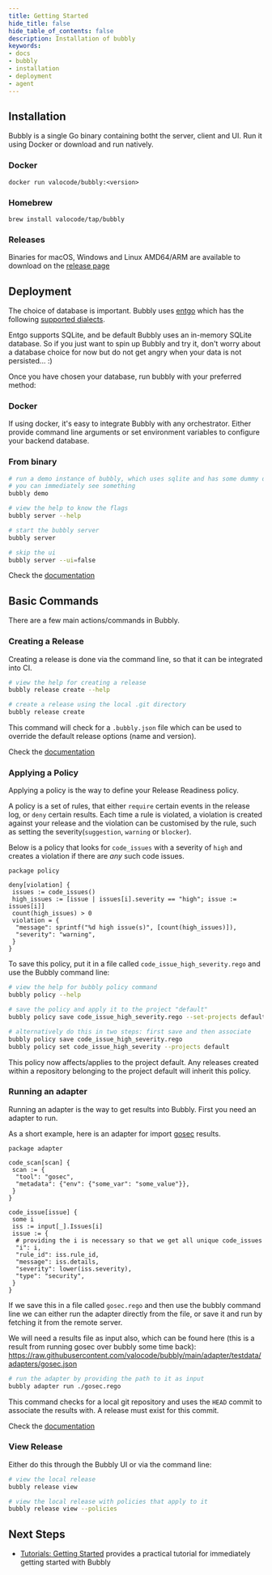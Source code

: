 ```yaml
---
title: Getting Started
hide_title: false
hide_table_of_contents: false
description: Installation of bubbly
keywords:
- docs
- bubbly
- installation
- deployment
- agent
---
```



## Installation

Bubbly is a single Go binary containing botht the server, client and UI. Run it using Docker or download and run natively.

### Docker

`docker run valocode/bubbly:<version>`

### Homebrew

`brew install valocode/tap/bubbly`

### Releases

Binaries for macOS, Windows and Linux AMD64/ARM are available to download on the
[release page](https://github.com/valocode/bubbly/releases)

## Deployment

The choice of database is important.
Bubbly uses [entgo](https://entgo.io) which has the following [supported dialects](https://entgo.io/docs/dialects/).

Entgo supports SQLite, and be default Bubbly uses an in-memory SQLite database.
So if you just want to spin up Bubbly and try it, don't worry about a database choice for now but do not get angry when your data is not persisted... :)

Once you have chosen your database, run bubbly with your preferred method:

### Docker

If using docker, it's easy to integrate Bubbly with any orchestrator.
Either provide command line arguments or set environment variables to configure your backend database.

### From binary

```bash
# run a demo instance of bubbly, which uses sqlite and has some dummy data so that
# you can immediately see something
bubbly demo

# view the help to know the flags
bubbly server --help

# start the bubbly server
bubbly server

# skip the ui
bubbly server --ui=false
```

Check the [documentation](../cli/bubbly_server)

## Basic Commands

There are a few main actions/commands in Bubbly.

### Creating a Release

Creating a release is done via the command line, so that it can be integrated into CI.

```bash
# view the help for creating a release
bubbly release create --help

# create a release using the local .git directory
bubbly release create
```

This command will check for a `.bubbly.json` file which can be used to override the default release options (name and version).

Check the [documentation](../cli/bubbly_release_create)

### Applying a Policy

Applying a policy is the way to define your Release Readiness policy.

A policy is a set of rules, that either `require` certain events in the release log, or `deny` certain results.
Each time a rule is violated, a violation is created against your release and the violation can be customised by the rule, such as setting the severity(`suggestion`, `warning` or `blocker`).

Below is a policy that looks for `code_issues` with a severity of `high` and creates a violation if there are *any* such code issues.

```rego
package policy

deny[violation] {
 issues := code_issues()
 high_issues := [issue | issues[i].severity == "high"; issue := issues[i]]
 count(high_issues) > 0
 violation = {
  "message": sprintf("%d high issue(s)", [count(high_issues)]),
  "severity": "warning",
 }
}
```

To save this policy, put it in a file called `code_issue_high_severity.rego` and use the Bubbly command line:

```bash
# view the help for bubbly policy command
bubbly policy --help

# save the policy and apply it to the project "default"
bubbly policy save code_issue_high_severity.rego --set-projects default

# alternatively do this in two steps: first save and then associate
bubbly policy save code_issue_high_severity.rego
bubbly policy set code_issue_high_severity --projects default
```

This policy now affects/applies to the project default.
Any releases created within a repository belonging to the project default will inherit this policy.

### Running an adapter

Running an adapter is the way to get results into Bubbly. First you need an adapter to run.

As a short example, here is an adapter for import [gosec](https://github.com/securego/gosec) results.

```rego
package adapter

code_scan[scan] {
 scan := {
  "tool": "gosec",
  "metadata": {"env": {"some_var": "some_value"}},
 }
}

code_issue[issue] {
 some i
 iss := input[_].Issues[i]
 issue := {
  # providing the i is necessary so that we get all unique code_issues
  "i": i,
  "rule_id": iss.rule_id,
  "message": iss.details,
  "severity": lower(iss.severity),
  "type": "security",
 }
}
```

If we save this in a file called `gosec.rego` and then use the bubbly command line we can either run the adapter directly from the file, or save it and run by fetching it from the remote server.

We will need a results file as input also, which can be found here (this is a result from running gosec over bubbly some time back): <https://raw.githubusercontent.com/valocode/bubbly/main/adapter/testdata/adapters/gosec.json>

```bash
# run the adapter by providing the path to it as input
bubbly adapter run ./gosec.rego
```

This command checks for a local git repository and uses the `HEAD` commit to associate the results with.
A release must exist for this commit.

Check the [documentation](../cli/bubbly_adapter_run.md)

### View Release

Either do this through the Bubbly UI or via the command line:

```bash
# view the local release
bubbly release view

# view the local release with policies that apply to it
bubbly release view --policies
```

## Next Steps

- [Tutorials: Getting Started](../tutorials/github-metrics)
  provides a practical tutorial for immediately getting started with Bubbly
